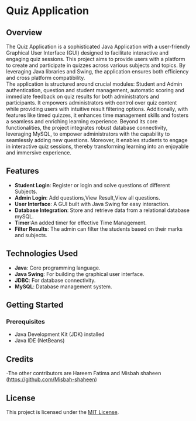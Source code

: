 # Quiz Application

## Overview

The Quiz Application is a sophisticated Java Application with a user-friendly Graphical User Interface (GUI) designed to facilitate interactive and engaging quiz sessions. This project aims to provide users with a platform to create and participate in quizzes across various subjects and topics. By leveraging Java libraries and Swing, the application ensures both efficiency and cross platform compatibility.  
The application is structured around crucial modules: Student and Admin authentication, question and student management, automatic scoring and immediate feedback on quiz results for both administrators and participants. It empowers administrators with control over quiz content while providing users with intuitive result filtering options. Additionally, with features like timed quizzes, it enhances time management skills and fosters a seamless and enriching learning experience. Beyond its core functionalities, the project integrates robust database connectivity, leveraging MySQL, to empower administrators with the capability to seamlessly adding new questions. Moreover, it enables students to engage in interactive quiz sessions, thereby transforming learning into an enjoyable and immersive experience.

## Features

- **Student Login**: Register or login and solve questions of different Subjects.
- **Admin Login**: Add questions,View Result,View all questions.
- **User Interface**: A GUI built with Java Swing for easy interaction.
- **Database Integration**: Store and retrieve data from a relational database mySQL.
- **Timer**:An added timer for effective Time Management.
- **Filter Results**: The admin can filter the students based on their marks and subjects.

## Technologies Used

- **Java**: Core programming language.
- **Java Swing**: For building the graphical user interface.
- **JDBC**: For database connectivity.
- **MySQL**: Database management system.

## Getting Started

### Prerequisites

- Java Development Kit (JDK) installed
- Java IDE (NetBeans)


## Credits
-The other contributors are Hareem Fatima and Misbah shaheen (https://github.com/Misbah-shaheen)

## License
This project is licensed under the [MIT License](LICENSE).
